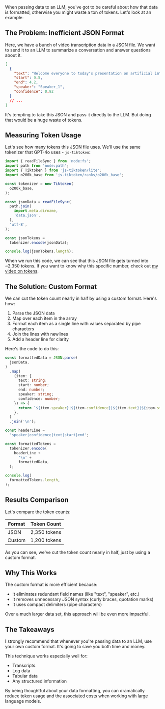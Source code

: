 When passing data to an LLM, you've got to be careful about how that data is formatted, otherwise you might waste a ton of tokens. Let's look at an example:

## The Problem: Inefficient JSON Format

Here, we have a bunch of video transcription data in a JSON file. We want to send it to an LLM to summarize a conversation and answer questions about it.

```json
[
  {
    "text": "Welcome everyone to today's presentation on artificial intelligence.",
    "start": 0.5,
    "end": 4.2,
    "speaker": "Speaker_1",
    "confidence": 0.92
  }
  // ...
]
```

It's tempting to take this JSON and pass it directly to the LLM. But doing that would be a huge waste of tokens.

## Measuring Token Usage

Let's see how many tokens this JSON file uses. We'll use the same tokenizer that GPT-4o uses - `js-tiktoken`:

```javascript
import { readFileSync } from 'node:fs';
import path from 'node:path';
import { Tiktoken } from 'js-tiktoken/lite';
import o200k_base from 'js-tiktoken/ranks/o200k_base';

const tokenizer = new Tiktoken(
  o200k_base,
);

const jsonData = readFileSync(
  path.join(
    import.meta.dirname,
    'data.json',
  ),
  'utf-8',
);

const jsonTokens =
  tokenizer.encode(jsonData);

console.log(jsonTokens.length);
```

When we run this code, we can see that this JSON file gets turned into ~2,350 tokens. If you want to know why this specific number, check out [my video on tokens](https://www.youtube.com/watch?v=nKSk_TiR8YA).

## The Solution: Custom Format

We can cut the token count nearly in half by using a custom format. Here's how:

1. Parse the JSON data
2. Map over each item in the array
3. Format each item as a single line with values separated by pipe characters
4. Join the lines with newlines
5. Add a header line for clarity

Here's the code to do this:

```ts
const formattedData = JSON.parse(
  jsonData,
)
  .map(
    (item: {
      text: string;
      start: number;
      end: number;
      speaker: string;
      confidence: number;
    }) => {
      return `${item.speaker}|${item.confidence}|${item.text}|${item.start}|${item.end}`;
    },
  )
  .join('\n');

const headerLine =
  'speaker|confidence|text|start|end';

const formattedTokens =
  tokenizer.encode(
    headerLine +
      '\n' +
      formattedData,
  );

console.log(
  formattedTokens.length,
);
```

## Results Comparison

Let's compare the token counts:

| Format | Token Count  |
| ------ | ------------ |
| JSON   | 2,350 tokens |
| Custom | 1,200 tokens |

As you can see, we've cut the token count nearly in half, just by using a custom format.

## Why This Works

The custom format is more efficient because:

- It eliminates redundant field names (like "text", "speaker", etc.)
- It removes unnecessary JSON syntax (curly braces, quotation marks)
- It uses compact delimiters (pipe characters)

Over a much larger data set, this approach will be even more impactful.

## The Takeaways

I strongly recommend that whenever you're passing data to an LLM, use your own custom format. It's going to save you both time and money.

This technique works especially well for:

- Transcripts
- Log data
- Tabular data
- Any structured information

By being thoughtful about your data formatting, you can dramatically reduce token usage and the associated costs when working with large language models.
